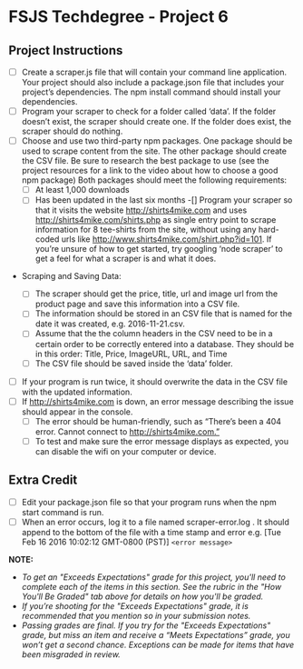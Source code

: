 # FSJS Techdegree - Project 6
## Project Instructions

- [ ] Create a scraper.js file that will contain your command line application. Your project should also include a package.json file that includes your project’s dependencies. The npm install command should install your dependencies.
- [ ] Program your scraper to check for a folder called ‘data’. If the folder doesn’t exist, the scraper should create one. If the folder does exist, the scraper should do nothing.
- [ ] Choose and use two third-party npm packages. One package should be used to scrape content from the site. The other package should create the CSV file. Be sure to research the best package to use (see the project resources for a link to the video about how to choose a good npm package) Both packages should meet the following requirements:
    - [ ] At least 1,000 downloads
    - [ ] Has been updated in the last six months
-[] Program your scraper so that it visits the website http://shirts4mike.com and uses http://shirts4mike.com/shirts.php as single entry point to scrape information for 8 tee-shirts from the site, without using any hard-coded urls like http://www.shirts4mike.com/shirt.php?id=101. If you’re unsure of how to get started, try googling ‘node scraper’ to get a feel for what a scraper is and what it does.

- Scraping and Saving Data:

    - [ ] The scraper should get the price, title, url and image url from the product page and save this information into a CSV file.
    - [ ] The information should be stored in an CSV file that is named for the date it was created, e.g. 2016-11-21.csv.
    - [ ] Assume that the the column headers in the CSV need to be in a certain order to be correctly entered into a database. They should be in this order: Title, Price, ImageURL, URL, and Time
    - [ ] The CSV file should be saved inside the ‘data’ folder.

- [ ] If your program is run twice, it should overwrite the data in the CSV file with the updated information.
- [ ] If http://shirts4mike.com is down, an error message describing the issue should appear in the console.
    - [ ] The error should be human-friendly, such as “There’s been a 404 error. Cannot connect to http://shirts4mike.com.”
    - [ ] To test and make sure the error message displays as expected, you can disable the wifi on your computer or device.

## Extra Credit

- [ ] Edit your package.json file so that your program runs when the npm start command is run.
- [ ] When an error occurs, log it to a file named scraper-error.log . It should append to the bottom of the file with a time stamp and error e.g. [Tue Feb 16 2016 10:02:12 GMT-0800 (PST)] `<error message>`

**NOTE:**

- *To get an "Exceeds Expectations" grade for this project, you'll need to complete each of the items in this section. See the rubric in the "How You'll Be Graded" tab above for details on how you'll be graded.*
- *If you’re shooting for the "Exceeds Expectations" grade, it is recommended that you mention so in your submission notes.*
- *Passing grades are final. If you try for the "Exceeds Expectations" grade, but miss an item and receive a “Meets Expectations” grade, you won’t get a second chance. Exceptions can be made for items that have been misgraded in review.*
